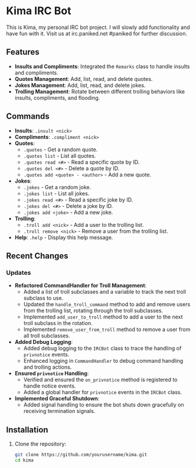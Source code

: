 # Kima IRC Bot

This is Kima, my personal IRC bot project. 
I will slowly add functionality and have fun with it.
Visit us at irc.paniked.net #paniked for further discussion.

## Features

- **Insults and Compliments**: Integrated the `Remarks` class to handle insults and compliments.
- **Quotes Management**: Add, list, read, and delete quotes.
- **Jokes Management**: Add, list, read, and delete jokes.
- **Trolling Management**: Rotate between different trolling behaviors like insults, compliments, and flooding.

## Commands

- **Insults**: `.insult <nick>`
- **Compliments**: `.compliment <nick>`
- **Quotes**:
  - `.quotes` - Get a random quote.
  - `.quotes list` - List all quotes.
  - `.quotes read <#>` - Read a specific quote by ID.
  - `.quotes del <#>` - Delete a quote by ID.
  - `.quotes add <quote> - <author>` - Add a new quote.
- **Jokes**:
  - `.jokes` - Get a random joke.
  - `.jokes list` - List all jokes.
  - `.jokes read <#>` - Read a specific joke by ID.
  - `.jokes del <#>` - Delete a joke by ID.
  - `.jokes add <joke>` - Add a new joke.
- **Trolling**:
  - `.troll add <nick>` - Add a user to the trolling list.
  - `.troll remove <nick>` - Remove a user from the trolling list.
- **Help**: `.help` - Display this help message.

## Recent Changes

### Updates

- **Refactored CommandHandler for Troll Management**:
  - Added a list of troll subclasses and a variable to track the next troll subclass to use.
  - Updated the `handle_troll_command` method to add and remove users from the trolling list, rotating through the troll subclasses.
  - Implemented `add_user_to_troll` method to add a user to the next troll subclass in the rotation.
  - Implemented `remove_user_from_troll` method to remove a user from all troll subclasses.
- **Added Debug Logging**:
  - Added debug logging to the `IRCBot` class to trace the handling of `privnotice` events.
  - Enhanced logging in `CommandHandler` to debug command handling and trolling actions.
- **Ensured `privnotice` Handling**:
  - Verified and ensured the `on_privnotice` method is registered to handle notice events.
  - Added a global handler for `privnotice` events in the `IRCBot` class.
- **Implemented Graceful Shutdown**:
  - Added signal handling to ensure the bot shuts down gracefully on receiving termination signals.

## Installation

1. Clone the repository:
   ```bash
   git clone https://github.com/yourusername/kima.git
   cd kima
